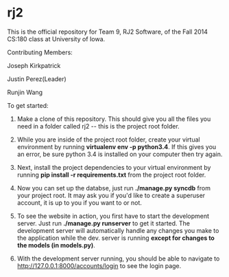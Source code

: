 rj2
===
This is the official repository for Team 9, RJ2 Software, of the Fall 2014 CS:180 class at University of Iowa.

Contributing Members:

Joseph Kirkpatrick

Justin Perez(Leader)

Runjin Wang

To get started:

1) Make a clone of this repository. This should give you all the files you need in a folder called rj2 -- this is the project root folder.

2) While you are inside of the project root folder, create your virtual environment by running __virtualenv env -p python3.4__. If this gives you an error, be sure python 3.4 is installed on your computer then try again.

3) Next, install the project dependencies to your virtual environment by running __pip install -r requirements.txt__ from the project root folder.

4) Now you can set up the databse, just run __./manage.py syncdb__ from your project root. It may ask you if you'd like to create a superuser account, it is up to you if you want to or not.

5) To see the website in action, you first have to start the development server. Just run __./manage.py runserver__ to get it started. The development server will automatically handle any changes you make to the application while the dev. server is running __except for changes to the models (in models.py)__.

6) With the development server running, you should be able to navigate to http://127.0.0.1:8000/accounts/login to see the login page.
